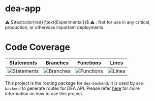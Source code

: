 # dea-app

⚠️ $\textcolor{red}{\text{Experimental}}$ ⚠️ : Not for use in any critical, production, or otherwise important deployments

# Code Coverage

| Statements                                                                         | Branches                                                                      | Functions                                                                        | Lines                                                                   |
| ---------------------------------------------------------------------------------- | ----------------------------------------------------------------------------- | -------------------------------------------------------------------------------- | ----------------------------------------------------------------------- |
| ![Statements](https://img.shields.io/badge/statements-50.97%25-red.svg?style=flat) | ![Branches](https://img.shields.io/badge/branches-31.34%25-red.svg?style=flat) | ![Functions](https://img.shields.io/badge/functions-53.96%25-red.svg?style=flat) | ![Lines](https://img.shields.io/badge/lines-48.9%25-red.svg?style=flat) |

This project is the routing package for `dea-backend`. It is used by `dea-backend` to generate routes for DEA API. Please refer [here](../dea-backend/README.md) for more information on how to use this project.
